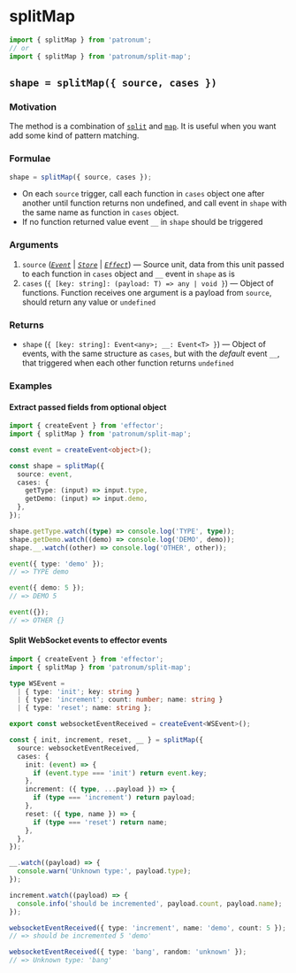 # splitMap

```ts
import { splitMap } from 'patronum';
// or
import { splitMap } from 'patronum/split-map';
```

## `shape = splitMap({ source, cases })`

### Motivation

The method is a combination of [`split`] and [`map`].
It is useful when you want add some kind of pattern matching.

[`split`]: https://effector.dev/docs/api/effector/split
[`map`]: https://effector.dev/docs/api/effector/event#mapfn

### Formulae

```ts
shape = splitMap({ source, cases });
```

- On each `source` trigger, call each function in `cases` object one after another until function returns non undefined, and call event in `shape` with the same name as function in `cases` object.
- If no function returned value event `__` in `shape` should be triggered

### Arguments

1. `source` ([_`Event`_] | [_`Store`_] | [_`Effect`_]) — Source unit, data from this unit passed to each function in `cases` object and `__` event in `shape` as is
2. `cases` (`{ [key: string]: (payload: T) => any | void }`) — Object of functions. Function receives one argument is a payload from `source`, should return any value or `undefined`

### Returns

- `shape` (`{ [key: string]: Event<any>; __: Event<T> }`) — Object of events, with the same structure as `cases`, but with the _default_ event `__`, that triggered when each other function returns `undefined`

[_`event`_]: https://effector.dev/docs/api/effector/event
[_`effect`_]: https://effector.dev/docs/api/effector/effect
[_`store`_]: https://effector.dev/docs/api/effector/store

### Examples

#### Extract passed fields from optional object

```ts
import { createEvent } from 'effector';
import { splitMap } from 'patronum/split-map';

const event = createEvent<object>();

const shape = splitMap({
  source: event,
  cases: {
    getType: (input) => input.type,
    getDemo: (input) => input.demo,
  },
});

shape.getType.watch((type) => console.log('TYPE', type));
shape.getDemo.watch((demo) => console.log('DEMO', demo));
shape.__.watch((other) => console.log('OTHER', other));

event({ type: 'demo' });
// => TYPE demo

event({ demo: 5 });
// => DEMO 5

event({});
// => OTHER {}
```

#### Split WebSocket events to effector events

```ts
import { createEvent } from 'effector';
import { splitMap } from 'patronum/split-map';

type WSEvent =
  | { type: 'init'; key: string }
  | { type: 'increment'; count: number; name: string }
  | { type: 'reset'; name: string };

export const websocketEventReceived = createEvent<WSEvent>();

const { init, increment, reset, __ } = splitMap({
  source: websocketEventReceived,
  cases: {
    init: (event) => {
      if (event.type === 'init') return event.key;
    },
    increment: ({ type, ...payload }) => {
      if (type === 'increment') return payload;
    },
    reset: ({ type, name }) => {
      if (type === 'reset') return name;
    },
  },
});

__.watch((payload) => {
  console.warn('Unknown type:', payload.type);
});

increment.watch((payload) => {
  console.info('should be incremented', payload.count, payload.name);
});

websocketEventReceived({ type: 'increment', name: 'demo', count: 5 });
// => should be incremented 5 'demo'

websocketEventReceived({ type: 'bang', random: 'unknown' });
// => Unknown type: 'bang'
```
